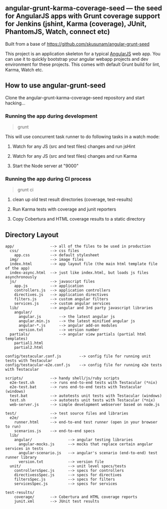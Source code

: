 ## angular-grunt-karma-coverage-seed — the seed for AngularJS apps with Grunt coverage support for Jenkins (jshint, Karma (coverage), JUnit, PhantomJS, Watch, connect etc)

Built from a base of https://github.com/skusunam/angular-grunt-seed

This project is an application skeleton for a typical [AngularJS](http://angularjs.org/) web app. You can use it to quickly bootstrap your angular webapp projects and dev environment for these projects. This comes with default Grunt build for lint, Karma, Watch etc.


## How to use angular-grunt-seed

Clone the angular-grunt-karma-coverage-seed repository and start hacking...


### Running the app during development

> grunt

This will use concurrent task runner to do following tasks in a watch mode:

1) Watch for any JS (src and test files) changes and run jsHint

2) Watch for any JS (src and test files) changes and run Karma

3) Start the Node server at "9000"

### Running the app during CI process

> grunt ci

1) clean up old test result directories (coverage, test-results)

2) Run Karma tests with coverage and junit reporters

3) Copy Cobertura and HTML coverage results to a static directory


## Directory Layout

    app/                --> all of the files to be used in production
      css/              --> css files
        app.css         --> default stylesheet
      img/              --> image files
      index.html        --> app layout file (the main html template file of the app)
      index-async.html  --> just like index.html, but loads js files asynchronously
      js/               --> javascript files
        app.js          --> application
        controllers.js  --> application controllers
        directives.js   --> application directives
        filters.js      --> custom angular filters
        services.js     --> custom angular services
      lib/              --> angular and 3rd party javascript libraries
        angular/
          angular.js        --> the latest angular js
          angular.min.js    --> the latest minified angular js
          angular-*.js      --> angular add-on modules
          version.txt       --> version number
      partials/             --> angular view partials (partial html templates)
        partial1.html
        partial2.html

    config/testacular.conf.js        --> config file for running unit tests with Testacular
    config/testacular-e2e.conf.js    --> config file for running e2e tests with Testacular

    scripts/            --> handy shell/js/ruby scripts
      e2e-test.sh       --> runs end-to-end tests with Testacular (*nix)
      e2e-test.bat      --> runs end-to-end tests with Testacular (windows)
      test.bat          --> autotests unit tests with Testacular (windows)
      test.sh           --> autotests unit tests with Testacular (*nix)
      web-server.js     --> simple development webserver based on node.js

    test/               --> test source files and libraries
      e2e/              -->
        runner.html     --> end-to-end test runner (open in your browser to run)
        scenarios.js    --> end-to-end specs
      lib/
        angular/                --> angular testing libraries
          angular-mocks.js      --> mocks that replace certain angular services in tests
          angular-scenario.js   --> angular's scenario (end-to-end) test runner library
          version.txt           --> version file
      unit/                     --> unit level specs/tests
        controllersSpec.js      --> specs for controllers
        directivessSpec.js      --> specs for directives
        filtersSpec.js          --> specs for filters
        servicesSpec.js         --> specs for services

    test-results/
        coverage/       --> Cobertura and HTML coverage reports
        junit.xml       --> JUnit test results